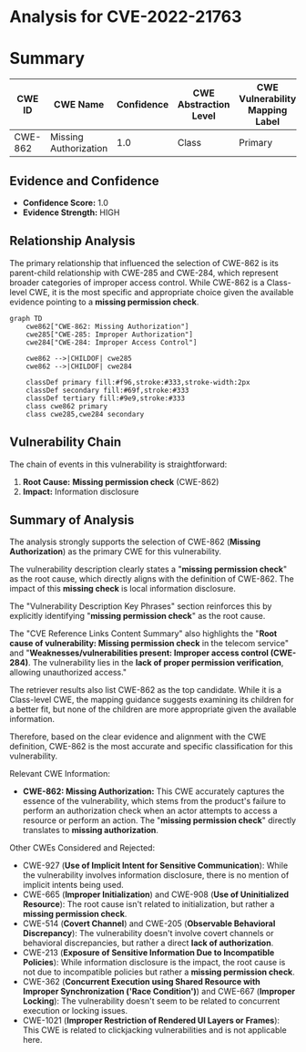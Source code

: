# Analysis for CVE-2022-21763

# Summary
| CWE ID | CWE Name | Confidence | CWE Abstraction Level | CWE Vulnerability Mapping Label | CWE-Vulnerability Mapping Notes |
|---|---|---|---|---|---|
| CWE-862 | Missing Authorization | 1.0 | Class | Primary | Allowed-with-Review |

## Evidence and Confidence

*   **Confidence Score:** 1.0
*   **Evidence Strength:** HIGH

## Relationship Analysis
The primary relationship that influenced the selection of CWE-862 is its parent-child relationship with CWE-285 and CWE-284, which represent broader categories of improper access control. While CWE-862 is a Class-level CWE, it is the most specific and appropriate choice given the available evidence pointing to a **missing permission check**.
```mermaid
graph TD
    cwe862["CWE-862: Missing Authorization"]
    cwe285["CWE-285: Improper Authorization"]
    cwe284["CWE-284: Improper Access Control"]

    cwe862 -->|CHILDOF| cwe285
    cwe862 -->|CHILDOF| cwe284

    classDef primary fill:#f96,stroke:#333,stroke-width:2px
    classDef secondary fill:#69f,stroke:#333
    classDef tertiary fill:#9e9,stroke:#333
    class cwe862 primary
    class cwe285,cwe284 secondary
```

## Vulnerability Chain
The chain of events in this vulnerability is straightforward:
1.  **Root Cause:** **Missing permission check** (CWE-862)
2.  **Impact:** Information disclosure

## Summary of Analysis
The analysis strongly supports the selection of CWE-862 (**Missing Authorization**) as the primary CWE for this vulnerability.

The vulnerability description clearly states a "**missing permission check**" as the root cause, which directly aligns with the definition of CWE-862. The impact of this **missing check** is local information disclosure.

The "Vulnerability Description Key Phrases" section reinforces this by explicitly identifying "**missing permission check**" as the root cause.

The "CVE Reference Links Content Summary" also highlights the "**Root cause of vulnerability: Missing permission check** in the telecom service" and "**Weaknesses/vulnerabilities present: Improper access control (CWE-284)**. The vulnerability lies in the **lack of proper permission verification**, allowing unauthorized access."

The retriever results also list CWE-862 as the top candidate. While it is a Class-level CWE, the mapping guidance suggests examining its children for a better fit, but none of the children are more appropriate given the available information.

Therefore, based on the clear evidence and alignment with the CWE definition, CWE-862 is the most accurate and specific classification for this vulnerability.

Relevant CWE Information:
*   **CWE-862: Missing Authorization:** This CWE accurately captures the essence of the vulnerability, which stems from the product's failure to perform an authorization check when an actor attempts to access a resource or perform an action. The "**missing permission check**" directly translates to **missing authorization**.

Other CWEs Considered and Rejected:

*   CWE-927 (**Use of Implicit Intent for Sensitive Communication**): While the vulnerability involves information disclosure, there is no mention of implicit intents being used.
*   CWE-665 (**Improper Initialization**) and CWE-908 (**Use of Uninitialized Resource**): The root cause isn't related to initialization, but rather a **missing permission check**.
*   CWE-514 (**Covert Channel**) and CWE-205 (**Observable Behavioral Discrepancy**): The vulnerability doesn't involve covert channels or behavioral discrepancies, but rather a direct **lack of authorization**.
*   CWE-213 (**Exposure of Sensitive Information Due to Incompatible Policies**): While information disclosure is the impact, the root cause is not due to incompatible policies but rather a **missing permission check**.
*   CWE-362 (**Concurrent Execution using Shared Resource with Improper Synchronization ('Race Condition')**) and CWE-667 (**Improper Locking**): The vulnerability doesn't seem to be related to concurrent execution or locking issues.
*   CWE-1021 (**Improper Restriction of Rendered UI Layers or Frames**): This CWE is related to clickjacking vulnerabilities and is not applicable here.